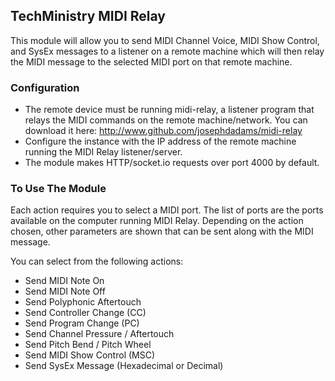 ## TechMinistry MIDI Relay

This module will allow you to send MIDI Channel Voice, MIDI Show Control, and SysEx messages to a listener on a remote machine which will then relay the MIDI message to the selected MIDI port on that remote machine.

### Configuration

- The remote device must be running midi-relay, a listener program that relays the MIDI commands on the remote machine/network. You can download it here: <http://www.github.com/josephdadams/midi-relay>
- Configure the instance with the IP address of the remote machine running the MIDI Relay listener/server.
- The module makes HTTP/socket.io requests over port 4000 by default.

### To Use The Module

Each action requires you to select a MIDI port. The list of ports are the ports available on the computer running MIDI Relay. Depending on the action chosen, other parameters are shown that can be sent along with the MIDI message.

You can select from the following actions:

- Send MIDI Note On
- Send MIDI Note Off
- Send Polyphonic Aftertouch
- Send Controller Change (CC)
- Send Program Change (PC)
- Send Channel Pressure / Aftertouch
- Send Pitch Bend / Pitch Wheel
- Send MIDI Show Control (MSC)
- Send SysEx Message (Hexadecimal or Decimal)
